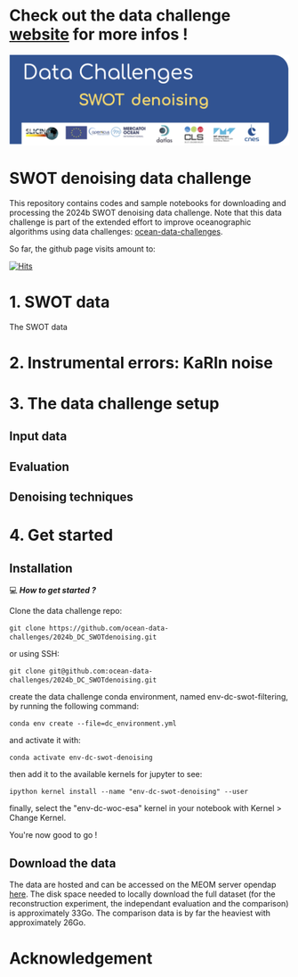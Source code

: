 
  # Check out the data challenge [website](https://2024b-dc-swotdenoising.readthedocs.io) for more infos !

<p align="center">
  <img src="figures/dc_2024b_SWOTdenoising_banner.jpg" alt="Alt Text" width="900"/>
</p>

# SWOT denoising data challenge
 
This repository contains codes and sample notebooks for downloading and processing the 2024b SWOT denoising data challenge.
Note that this data challenge is part of the extended effort to improve oceanographic algorithms using data challenges: [ocean-data-challenges](https://ocean-data-challenges.github.io/index.html).

So far, the github page visits amount to: 

[![Hits](https://hits.seeyoufarm.com/api/count/incr/badge.svg?url=https%3A%2F%2Fgithub.com%2Focean-data-challenges%2F2024_DC_WOC-ESA&count_bg=%2379C83D&title_bg=%23555555&icon=&icon_color=%23E7E7E7&title=PAGE+VIEWS&edge_flat=false)](https://github.com/ocean-data-challenges/2024_DC_WOC-ESA)



# 1. SWOT data

The SWOT data

# 2. Instrumental errors: KaRIn noise


# 3. The data challenge setup 
 

## Input data
 
## Evaluation

## Denoising techniques

 
 

  

# 4. Get started
 

## Installation
:computer: _**How to get started ?**_

Clone the data challenge repo: 
```
git clone https://github.com/ocean-data-challenges/2024b_DC_SWOTdenoising.git
```
or using SSH: 
```
git clone git@github.com:ocean-data-challenges/2024b_DC_SWOTdenoising.git
```

create the data challenge conda environment, named env-dc-swot-filtering, by running the following command:
```
conda env create --file=dc_environment.yml 
```
and activate it with:

```
conda activate env-dc-swot-denoising
```
then add it to the available kernels for jupyter to see: 
```
ipython kernel install --name "env-dc-swot-denoising" --user
```
finally, select the "env-dc-woc-esa" kernel in your notebook with Kernel > Change Kernel.

You're now good to go ! 


## Download the data

The data are hosted and can be accessed on the MEOM server opendap [here](https://ige-meom-opendap.univ-grenoble-alpes.fr/thredds/catalog/meomopendap/extract/MEOM/OCEAN_DATA_CHALLENGES/catalog.html). The disk space needed to locally download the full dataset (for the reconstruction experiment, the independant evaluation and the comparison) is approximately 33Go. The comparison data is by far the heaviest with approximately 26Go. 

 

  
  

# Acknowledgement


